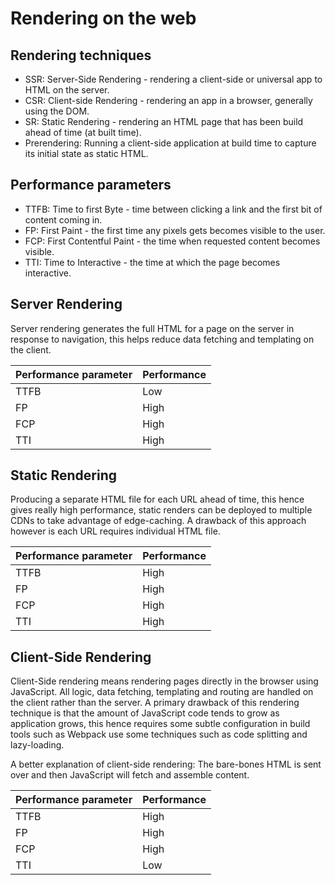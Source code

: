 # Rendering on the web

## **Rendering techniques**

- SSR: Server-Side Rendering - rendering a client-side or universal app to HTML on the server.
- CSR: Client-side Rendering -  rendering an app in a browser, generally using the DOM.
- SR: Static Rendering - rendering an HTML page that has been build ahead of time (at built time).
- Prerendering: Running a client-side application at build time to capture its initial state as static HTML.

## **Performance parameters**

- TTFB: Time to first Byte - time between clicking a link and the first bit of content coming in.
- FP: First Paint - the first time any pixels gets becomes visible to the user.
- FCP: First Contentful Paint - the time when requested content becomes visible.
- TTI: Time to Interactive - the time at which the page becomes interactive.

## Server Rendering

Server rendering generates the full HTML for a page on the server in response to navigation, this helps reduce data fetching and templating on the client.

| Performance parameter | Performance |
| --------------------- | ----------- |
| TTFB                  | Low         |
| FP                    | High        |
| FCP                   | High        |
| TTI                   | High        |

## Static Rendering

Producing a separate HTML file for each URL ahead of time, this hence gives really high performance, static renders can be deployed to multiple CDNs to take advantage of edge-caching. A drawback of this approach however is each URL requires individual HTML file.

| Performance parameter | Performance |
| --------------------- | ----------- |
| TTFB                  | High        |
| FP                    | High        |
| FCP                   | High        |
| TTI                   | High        |

## Client-Side Rendering

Client-Side rendering means rendering pages directly in the browser using JavaScript. All logic, data fetching, templating and routing are handled on the client rather than the server. A primary drawback of this rendering technique is that the amount of JavaScript code tends to grow as application grows, this hence requires some subtle configuration in build tools such as Webpack use some techniques such as code splitting and lazy-loading.

A better explanation of client-side rendering: The bare-bones HTML is sent over and then JavaScript will fetch and assemble content.

| Performance parameter | Performance |
| --------------------- | ----------- |
| TTFB                  | High        |
| FP                    | High        |
| FCP                   | High        |
| TTI                   | Low         |

